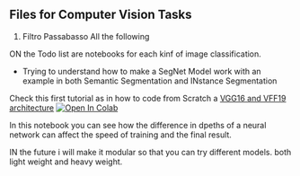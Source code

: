## Files for Computer Vision Tasks

1. Filtro Passabasso
All the following 

ON the Todo list are notebooks for each kinf of image classification.

* Trying to understand how to make a SegNet Model work with an example in both Semantic Segmentation and INstance Segmentation

Check this first tutorial as in how to code from Scratch a [VGG16 and VFF19 architecture](learn_anything/ComputerVision/vgg_tutorial.ipynb) <a target="_blank" href="https://colab.research.google.com/github/iltranqui/learn_anything/blob/main/ComputerVision/vgg_tutorial.ipynb">
  <img src="https://colab.research.google.com/assets/colab-badge.svg" alt="Open In Colab"/>
</a>

In this notebook you can see how the difference in dpeths of a neural network can affect the speed of training and the final result.

IN the future i will make it modular so that you can try different models. both light weight and heavy weight. 

